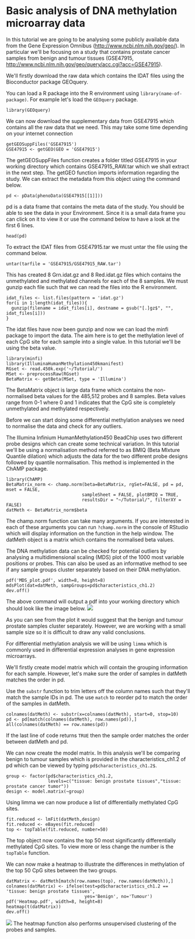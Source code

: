 # Basic analysis of DNA methylation microarray data
In this tutorial we are going to be analysing some publicly available data from the Gene Expression Omnibus (http://www.ncbi.nlm.nih.gov/geo/). In particular we'll be focusing on a study that contains prostate cancer samples from benign and tumour tissues (GSE47915, http://www.ncbi.nlm.nih.gov/geo/query/acc.cgi?acc=GSE47915). 

We'll firstly download the raw data which contains the IDAT files using the Bioconductor package GEOquery.

You can load a R package into the R environment using ```library(name-of-package)```. For example let's load the ```GEOquery``` package.
```
library(GEOquery)
```
We can now download the supplementary data from GSE47915 which contains all the raw data that we need. This may take some time depending on your internet connection
```
getGEOSuppFiles('GSE47915')
GSE47915 <- getGEO(GEO = 'GSE47915')
``` 

The getGEOSuppFiles function creates a folder titled GSE47915 in your working directory which contains GSE47915_RAW.tar which we shall extract in the next step. The getGEO function imports information regarding the study. We can extract the metadata from this object using the command below.
```
pd <- pData(phenoData(GSE47915[[1]]))
```
pd is a data frame that contains the meta data of the study. You should be able to see the data in your Environment. Since it is a small data frame you can click on it to view it or use the command below to have a look at the first 6 lines.
```
head(pd)
```
To extract the IDAT files from GSE47915.tar we must untar the file using the command below.
```
untar(tarfile = 'GSE47915/GSE47915_RAW.tar')
```
This has created 8 Grn.idat.gz and 8 Red.idat.gz files which contains the unmethylated and methylated channels for each of the 8 samples. We must gunzip each file such that we can read the files into the R environment.
```
idat_files <- list.files(pattern = 'idat.gz')
for(i in 1:length(idat_files)){
  gunzip(filename = idat_files[i], destname = gsub("[.]gz$", "", idat_files[i]))
}
```
The idat files have now been gunzip and now we can load the minfi package to import the data. The aim here is to get the methylation level of each CpG site for each sample into a single value. In this tutorial we'll be using the beta value.
```
library(minfi)
library(IlluminaHumanMethylation450kmanifest)
RGset <- read.450k.exp('~/Tutorial/')
MSet <- preprocessRaw(RGset)
BetaMatrix <- getBeta(MSet, type = 'Illumina')
```
The BetaMatrix object is large data frame which contains the non-normalised beta values for the 485,512 probes and 8 samples. Beta values range from 0-1 where 0 and 1 indicates that the CpG site is completely unmethylated and methylated respectively.

Before we can start doing some differential methylation analyses we need to normalise the data and check for any outliers.

The Illumina Infinium HumanMethylation450 BeadChip uses two different probe designs which can create some technical variation. In this tutorial we'll be using a normalisation method referred to as BMIQ (Beta MIxture Quantile dilation) which adjusts the data for the two different probe designs followed by quantile normalisation. This method is implemented in the ChAMP package.
```
library(ChAMP)
BetaMatrix_norm <- champ.norm(beta=BetaMatrix, rgSet=FALSE, pd = pd, mset = FALSE,
                             sampleSheet = FALSE, plotBMIQ = TRUE, 
                             resultsDir = "~/Tutorial/", filterXY = FALSE)
datMeth <- BetaMatrix_norm$beta
```

The champ.norm function can take many arguments. If you are interested in each of these arguments you can run ```?champ.norm``` in the console of RStudio which will display information on the function in the help window. The datMeth object is a matrix which contains the normalised beta values.

The DNA methylation data can be checked for potential outliers by analysing a multidimensional scaling (MDS) plot of the 1000 most variable positions or probes. This can also be used as an informative method to see if any sample groups cluster separately based on their DNA methylation. 
```
pdf('MDS_plot.pdf', width=8, height=8)
mdsPlot(dat=datMeth, sampGroups=pd$characteristics_ch1.2)
dev.off()
```
The above command will output a pdf into your working directory which should look like the image below.
![](https://cloud.githubusercontent.com/assets/10754973/13515017/ce3e681e-e1fd-11e5-9e57-b6d8604e3d95.png)

As you can see from the plot it would suggest that the benign and tumour prostate samples cluster separately. However, we are working with a small sample size so it is difficult to draw any valid conclusions.

For differential methylation analysis we will be using ```limma``` which is commonly used in differential expression analyses in gene expression microarrays. 

We'll firstly create model matrix which will contain the grouping information for each sample. However, let's make sure the order of samples in datMeth matches the order in pd.

Use the ```substr``` function to trim letters off the column names such that they'll match the sample IDs in pd. The use ```match``` to reorder pd to match the order of the samples in datMeth.
```
colnames(datMeth) <- substr(x=colnames(datMeth), start=0, stop=10)
pd <- pd[match(colnames(datMeth), row.names(pd)),]
all(colnames(datMeth) == row.names(pd))
```
If the last line of code returns ```TRUE``` then  the sample order matches the order between datMeth and pd.

We can now create the model matrix. In this analysis we'll be comparing benign to tumour samples which is provided in the characteristics_ch1.2 of pd which can be viewed by typing ```pd$characteristics_ch1.2$```.
```
group <- factor(pd$characteristics_ch1.2,
                levels=c("tissue: benign prostate tissues","tissue: prostate cancer tumor"))
design <- model.matrix(~group)
```
Using limma we can now produce a list of differentially methylated CpG sites.
```
fit.reduced <- lmFit(datMeth,design)
fit.reduced <- eBayes(fit.reduced)
top <- topTable(fit.reduced, number=50)
```
The top object now contains the top 50 most significantly differentially methylated CpG sites. To view more or less change the number is the ```topTable``` function.

We can now make a heatmap to illustrate the differences in methylation of the top 50 CpG sites between the two groups. 
```
datMatrix <- datMeth[match(row.names(top), row.names(datMeth)),]
colnames(datMatrix) <- ifelse(test=pd$characteristics_ch1.2 == 'tissue: benign prostate tissues', 
                              yes='Benign', no='Tumour')
pdf('Heatmap.pdf', width=8, height=8)
heatmap(t(datMatrix))
dev.off()
```
![](https://cloud.githubusercontent.com/assets/10754973/13515613/d3b14d16-e202-11e5-835a-4e8a6aeba0d7.png)
The heatmap function also performs unsupervised clustering of the probes and samples.
